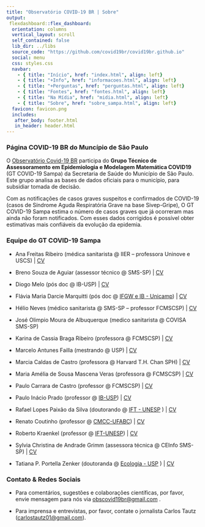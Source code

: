 ```yaml
---
title: "Observatório COVID-19 BR | Sobre"
output: 
 flexdashboard::flex_dashboard:
  orientation: columns
  vertical_layout: scroll
  self_contained: false
  lib_dir: ../libs
  source_code: "https://github.com/covid19br/covid19br.github.io"
  social: menu
  css: styles.css
  navbar:
    - { title: "Início", href: "index.html", align: left}
    - { title: "+Info", href: "informacoes.html", align: left}
    - { title: "+Perguntas", href: "perguntas.html", align: left}
    - { title: "Fontes", href: "fontes.html", align: left}
    - { title: "Na Mídia", href: "midia.html", align: left}
    - { title: "Sobre", href: "sobre_sampa.html", align: left}
  favicon: favicon.png
  includes:
   after_body: footer.html
   in_header: header.html
---
```


### Página COVID-19 BR do Muncípio de São Paulo

O [Observatório Covid-19 BR](/sobre.html) participa do **Grupo Técnico
de Assessoramento em Epidemiologia e Modelagem Matemática COVID19**
(GT COVID-19 Sampa) da Secretaria de Saúde do Município de São
Paulo. Este grupo analisa as bases de dados oficiais para o município,
para subsidiar tomada de decisão.

Com as notificações de casos graves suspeitos e confirmados de
COVID-19 (casos de Síndrome Aguda Respiratória Grave na base
Sivep-Gripe), O GT COVID-19 Sampa estima o número de casos graves que
já ocorreram mas ainda não foram notificados. Com esses dados
corrigidos é possível obter estimativas mais confiáveis da evolução da
epidemia. 
 

### Equipe do GT COVID-19 Sampa

* Ana Freitas Ribeiro (médica sanitarista @ IIER – professora Uninove e USCS) | [CV](http://lattes.cnpq.br/2580724337528147) 

* Breno Souza de Aguiar (assessor técnico @ SMS-SP) | [CV](http://lattes.cnpq.br/3614173324900214)

* Diogo Melo (pós doc @ IB-USP) | [CV](http://lattes.cnpq.br/7012154595546796)

* Flávia Maria Darcie Marquitti (pós doc @ [IFGW e IB - Unicamp](https://www.ifi.unicamp.br/~flaviam/)) | [CV](http://lattes.cnpq.br/750889398476891)

* Hélio Neves (médico sanitarista @ SMS-SP – professor FCMSCSP) | [CV](http://lattes.cnpq.br/2581276764223304) 

* José Olimpio Moura de Albuquerque (medico sanitarista @ COVISA SMS-SP)

* Karina de Cassia Braga Ribeiro (professora @ FCMSCSP) | [CV](http://lattes.cnpq.br/6967301297739351) 

* Marcelo Antunes Failla (mestrando @ USP) | [CV](http://lattes.cnpq.br/7348318962497209)

* Marcia Caldas de Castro (professora @ Harvard T.H. Chan SPH) | [CV](http://lattes.cnpq.br/3247288157664157)

* Maria Amélia de Sousa Mascena Veras (professora @ FCMSCSP) | [CV](http://lattes.cnpq.br/7977489515345196) 

* Paulo Carrara de Castro (professor @ FCMSCSP) | [CV](http://lattes.cnpq.br/1797989230776090) 

* Paulo Inácio Prado (professor @ [IB-USP](http://ecologia.ib.usp.br/let/)) | [CV](http://lattes.cnpq.br/3884092565521453)

* Rafael Lopes Paixão da Silva (doutorando @ [IFT - UNESP](https://www.ift.unesp.br/) ) | [CV](http://lattes.cnpq.br/3085324638663546)

* Renato Coutinho  (professor @ [CMCC-UFABC](http://professor.ufabc.edu.br/~renato.coutinho/)) | [CV](http://lattes.cnpq.br/1301865568118160)

* Roberto Kraenkel (professor @ [IFT-UNESP](https://professores.ift.unesp.br/roberto.kraenkel/)) | [CV](http://lattes.cnpq.br/8497878967418484)

* Sylvia Christina de Andrade Grimm  (assessora técnica @ CEInfo SMS-SP) | [CV](http://lattes.cnpq.br/4067424355078812) 

* Tatiana P. Portella Zenker (doutoranda @ [Ecologia - USP](http://ecologia.ib.usp.br/) ) | [CV](http://lattes.cnpq.br/8988655613888832)


### Contato & Redes Sociais
 
* Para comentários, sugestões e colaborações científicas, por favor, envie mensagem para nós via obscovid19br@gmail.com .

* Para imprensa e entrevistas, por favor, contate o jornalista Carlos Tautz (carlostautz01@gmail.com). 




